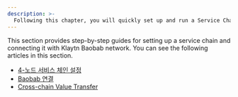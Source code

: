 ```yaml
---
description: >-
  Following this chapter, you will quickly set up and run a Service Chain, an independent blockchain connected to the Klaytn main chain.
---
```


This section provides step-by-step guides for setting up a service chain and connecting it with Klaytn Baobab network. You can see the following articles in this section.
- [4-노드 서비스 체인 설정](./4nodes-setup-guide.md)
- [Baobab 연결](./en-scn-connection.md)
- [Cross-chain Value Transfer](value-transfer.md)
